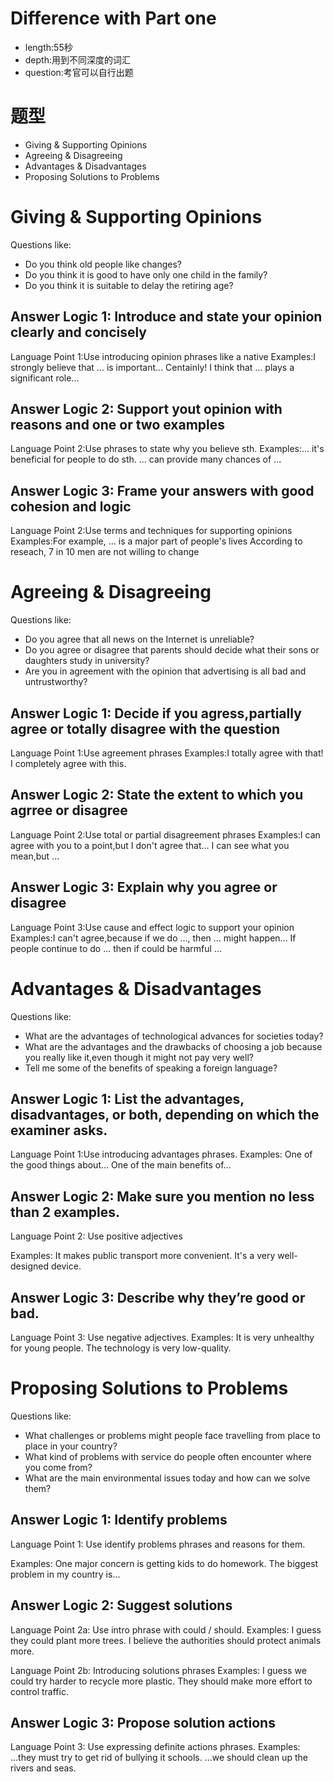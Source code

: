 # Difference with Part one

* length:55秒
* depth:用到不同深度的词汇
* question:考官可以自行出题

# 题型

* Giving & Supporting Opinions
* Agreeing & Disagreeing
* Advantages & Disadvantages
* Proposing Solutions to Problems

# Giving & Supporting Opinions

Questions like:

* Do you think old people like changes?
* Do you think it is good to have only one child in the family?
* Do you think it is suitable to delay the retiring age?

## Answer Logic 1: Introduce and state your opinion clearly and concisely

Language Point 1:Use introducing opinion phrases like a native
Examples:I strongly believe that ... is important...
        Centainly! I think that ... plays a significant role...

## Answer Logic 2: Support yout opinion with reasons and one or two examples

Language Point 2:Use phrases to state why you believe sth.
Examples:... it's beneficial for people to do sth.
        ... can provide many chances of ...

## Answer Logic 3: Frame your answers with good cohesion and logic

Language Point 2:Use terms and techniques for supporting opinions
Examples:For example, ... is a major part of people's lives
        According to reseach, 7 in 10 men are not willing to change

# Agreeing & Disagreeing

Questions like:

* Do you agree that all news on the Internet is unreliable?
* Do you agree or disagree that parents should decide what their sons or daughters study in university?
* Are you in agreement with the opinion that advertising is all bad and untrustworthy?

## Answer Logic 1: Decide if you agress,partially agree or totally disagree with the question

Language Point 1:Use agreement phrases
Examples:I totally agree with that!
        I completely agree with this.

## Answer Logic 2: State the extent to which you agrree or disagree

Language Point 2:Use total or partial disagreement phrases
Examples:I can agree with you to a point,but I don't agree that...
        I can see what you mean,but ...

## Answer Logic 3: Explain why you agree or disagree

Language Point 3:Use cause and effect logic to support your opinion
Examples:I can't agree,because if we do ..., then ... might happen...
        If people continue to do ... then if could be harmful ...

# Advantages & Disadvantages

Questions like:

* What are the advantages of technological advances for societies today?
* What are the advantages and the drawbacks of choosing a job because you really like it,even though it might not pay very well?
* Tell me some of the benefits of speaking a foreign language?

## Answer Logic 1: List the advantages, disadvantages, or both, depending on which the examiner asks.

Language Point 1:Use introducing advantages phrases.
Examples: One of the good things about...
One of the main benefits of...

## Answer Logic 2: Make sure you mention no less than 2 examples.

Language Point 2: Use positive adjectives

Examples: It makes public transport more convenient.
It's a very well-designed device.

## Answer Logic 3: Describe why they’re good or bad.

Language Point 3: Use negative adjectives.
Examples: It is very unhealthy for young people.
The technology is very low-quality.

# Proposing Solutions to Problems

Questions like:

* What challenges or problems might people face travelling from place to place in your country?
* What kind of problems with service do people often encounter where you come from?
* What are the main environmental issues today and how can we solve them?

## Answer Logic 1: Identify problems

Language Point 1: Use identify problems phrases and reasons for them.

Examples: One major concern is getting kids to do homework.
The biggest problem in my country is...

## Answer Logic 2: Suggest solutions

Language Point 2a: Use intro phrase with could / should.
Examples: I guess they could plant more trees.
I believe the authorities should protect animals more.

Language Point 2b: Introducing solutions phrases
Examples: I guess we could try harder to recycle more plastic.
They should make more effort to
control traffic.

## Answer Logic 3: Propose solution actions

Language Point 3: Use expressing definite actions phrases.
Examples: ...they must try to get rid of bullying it schools.
...we should clean up the rivers and
seas.
